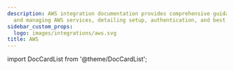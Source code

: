 ```yaml
---
description: AWS integration documentation provides comprehensive guidance for configuring
  and managing AWS services, detailing setup, authentication, and best practices with Dagster.
sidebar_custom_props:
  logo: images/integrations/aws.svg
title: AWS
---
```

import DocCardList from '@theme/DocCardList';

<DocCardList />
